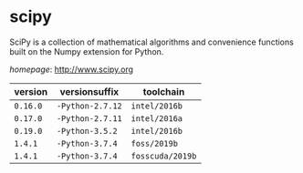 # scipy

SciPy is a collection of mathematical algorithms and convenience  functions built on the Numpy extension for Python.

*homepage*: <http://www.scipy.org>

version | versionsuffix | toolchain
--------|---------------|----------
``0.16.0`` | ``-Python-2.7.12`` | ``intel/2016b``
``0.17.0`` | ``-Python-2.7.11`` | ``intel/2016a``
``0.19.0`` | ``-Python-3.5.2`` | ``intel/2016b``
``1.4.1`` | ``-Python-3.7.4`` | ``foss/2019b``
``1.4.1`` | ``-Python-3.7.4`` | ``fosscuda/2019b``
